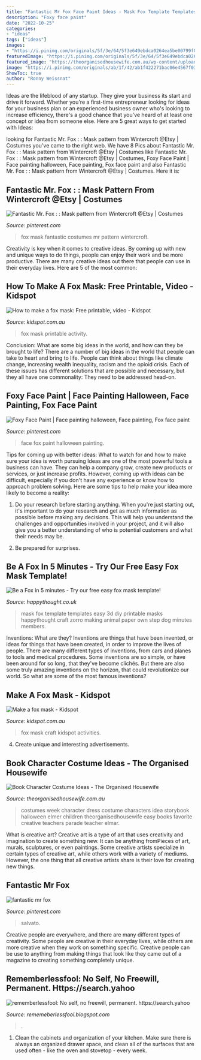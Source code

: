 ```yaml
---
title: "Fantastic Mr Fox Face Paint Ideas - Mask Fox Template Templates Easy 3d Diy Printable Masks Happythought Craft Zorro Making Animal Paper Own Step Dog Minutes Members"
description: "Foxy face paint"
date: "2022-10-25"
categories:
- "ideas"
tags: ["ideas"]
images:
- "https://i.pinimg.com/originals/5f/3e/64/5f3e649ebdca0264ea5be00799f0536d.jpg"
featuredImage: "https://i.pinimg.com/originals/5f/3e/64/5f3e649ebdca0264ea5be00799f0536d.jpg"
featured_image: "https://theorganisedhousewife.com.au/wp-content/uploads/2015/08/17-43502-post/Book-week-costume-idea-7-600x800.jpg"
image: "https://i.pinimg.com/originals/ab/1f/42/ab1f422271bac06e4567f0380a3e1150.jpg"
ShowToc: true
author: "Ronny Weissnat"
---
```



Ideas are the lifeblood of any startup. They give your business its start and drive it forward. Whether you're a first-time entrepreneur looking for ideas for your business plan or an experienced business owner who's looking to increase efficiency, there's a good chance that you've heard of at least one concept or idea from someone else. Here are 5 great ways to get started with Ideas:

	

		
looking for Fantastic Mr. Fox : : Mask pattern from Wintercroft @Etsy | Costumes you've came to the right web. We have 8 Pics about Fantastic Mr. Fox : : Mask pattern from Wintercroft @Etsy | Costumes like Fantastic Mr. Fox : : Mask pattern from Wintercroft @Etsy | Costumes, Foxy Face Paint | Face painting halloween, Face painting, Fox face paint and also Fantastic Mr. Fox : : Mask pattern from Wintercroft @Etsy | Costumes. Here it is:
		
    
## Fantastic Mr. Fox : : Mask Pattern From Wintercroft @Etsy | Costumes

<img loading=lazy src="https://i.pinimg.com/originals/5f/3e/64/5f3e649ebdca0264ea5be00799f0536d.jpg" onerror="this.onerror=null;this.src='https://tse2.mm.bing.net/th?id=OIP.IuymF3sMNU6z1AYWnTZl9AHaJ4&amp;pid=15.1';" alt="Fantastic Mr. Fox : : Mask pattern from Wintercroft @Etsy | Costumes">

_Source: pinterest.com_

>fox mask fantastic costumes mr pattern wintercroft. 

	

Creativity is key when it comes to creative ideas. By coming up with new and unique ways to do things, people can enjoy their work and be more productive. There are many creative ideas out there that people can use in their everyday lives. Here are 5 of the most common: 

    
## How To Make A Fox Mask: Free Printable, Video - Kidspot

<img loading=lazy src="https://cdn.newsapi.com.au/image/v1/5ab465210839565e0841326f4806caf2" onerror="this.onerror=null;this.src='https://tse3.mm.bing.net/th?id=OIP.Dcl7rfzFjgNDjaNaLkPc_gHaEc&amp;pid=15.1';" alt="How to make a fox mask: Free printable, video - Kidspot">

_Source: kidspot.com.au_

>fox mask printable activity. 

	

Conclusion: What are some big ideas in the world, and how can they be brought to life?
There are a number of big ideas in the world that people can take to heart and bring to life. People can think about things like climate change, increasing wealth inequality, racism and the opioid crisis. Each of these issues has different solutions that are possible and necessary, but they all have one commonality: They need to be addressed head-on.

    
## Foxy Face Paint | Face Painting Halloween, Face Painting, Fox Face Paint

<img loading=lazy src="https://i.pinimg.com/originals/ab/1f/42/ab1f422271bac06e4567f0380a3e1150.jpg" onerror="this.onerror=null;this.src='https://tse1.mm.bing.net/th?id=OIP.SDxdoBHKvaOMsl2EGB-4pAHaJo&amp;pid=15.1';" alt="Foxy Face Paint | Face painting halloween, Face painting, Fox face paint">

_Source: pinterest.com_

>face fox paint halloween painting. 

	

Tips for coming up with better ideas: What to watch for and how to make sure your idea is worth pursuing
Ideas are one of the most powerful tools a business can have. They can help a company grow, create new products or services, or just increase profits. However, coming up with ideas can be difficult, especially if you don't have any experience or know how to approach problem solving. Here are some tips to help make your idea more likely to become a reality:
1. Do your research before starting anything. When you're just starting out, it's important to do your research and get as much information as possible before making any decisions. This will help you understand the challenges and opportunities involved in your project, and it will also give you a better understanding of who is potential customers and what their needs may be.

2. Be prepared for surprises.

    
## Be A Fox In 5 Minutes - Try Our Free Easy Fox Mask Template!

<img loading=lazy src="https://i2.wp.com/happythought.co.uk/wp-content/uploads/how-to-make-fox-mask-free-ideas.png?fit=500%2C500&amp;ssl=1" onerror="this.onerror=null;this.src='https://tse1.mm.bing.net/th?id=OIP.igZn2yyy1vIfEvjlQ16WAgHaHa&amp;pid=15.1';" alt="Be a Fox in 5 minutes - Try our free easy fox mask template!">

_Source: happythought.co.uk_

>mask fox template templates easy 3d diy printable masks happythought craft zorro making animal paper own step dog minutes members. 

	

Inventions: What are they?
Inventions are things that have been invented, or ideas for things that have been created, in order to improve the lives of people. There are many different types of inventions, from cars and planes to tools and medical procedures. Some inventions are so simple, or have been around for so long, that they've become clichés. But there are also some truly amazing inventions on the horizon, that could revolutionize our world. So what are some of the most famous inventions?

    
## Make A Fox Mask - Kidspot

<img loading=lazy src="https://static.kidspot.com.au/cm_assets/33626/fox-mask-346-jpeg-20151023092401.jpeg~q75,dx720y432u1r1gg,c--.jpg" onerror="this.onerror=null;this.src='https://tse3.mm.bing.net/th?id=OIP.sNZ7xa8V0b59o3qYhFz60gHaEc&amp;pid=15.1';" alt="Make a fox mask - Kidspot">

_Source: kidspot.com.au_

>fox mask craft kidspot activities. 

	

4. Create unique and interesting advertisements.

    
## Book Character Costume Ideas - The Organised Housewife

<img loading=lazy src="https://theorganisedhousewife.com.au/wp-content/uploads/2015/08/17-43502-post/Book-week-costume-idea-7-600x800.jpg" onerror="this.onerror=null;this.src='https://tse4.mm.bing.net/th?id=OIP.4sZ5NB3Cnd8oM_Zd4byuZwHaJ4&amp;pid=15.1';" alt="Book Character Costume Ideas - The Organised Housewife">

_Source: theorganisedhousewife.com.au_

>costumes week character dress costume characters idea storybook halloween elmer children theorganisedhousewife easy books favorite creative teachers parade teacher elmar. 

	

What is creative art?
Creative art is a type of art that uses creativity and imagination to create something new. It can be anything fromPieces of art, murals, sculptures, or even paintings. Some creative artists specialize in certain types of creative art, while others work with a variety of mediums. However, the one thing that all creative artists share is their love for creating new things.

    
## Fantastic Mr Fox

<img loading=lazy src="https://i.pinimg.com/originals/e4/70/0c/e4700c1c9730f65cc83dc40a77a7ce96.png" onerror="this.onerror=null;this.src='https://tse4.mm.bing.net/th?id=OIP.dQp21an6ObwA0RyzH_18xAHaIU&amp;pid=15.1';" alt="fantastic mr fox">

_Source: pinterest.com_

>salvato. 

	

Creative people are everywhere, and there are many different types of creativity. Some people are creative in their everyday lives, while others are more creative when they work on something specific. Creative people can be use to anything from making things that look like they came out of a magazine to creating something completely unique.

    
## Rememberlessfool: No Self, No Freewill, Permanent. Https://search.yahoo

<img loading=lazy src="https://staticdelivery.nexusmods.com/images/1704/thumbnails/394264-1507618375.jpg" onerror="this.onerror=null;this.src='https://tse1.mm.bing.net/th?id=OIP.1WUn1gST439sCYgooiD8TAAAAA&amp;pid=15.1';" alt="rememberlessfool: No self, no freewill, permanent. https://search.yahoo">

_Source: rememeberlessfool.blogspot.com_

>. 

	

1. Clean the cabinets and organization of your kitchen. Make sure there is always an organized drawer space, and clean all of the surfaces that are used often - like the oven and stovetop - every week.

